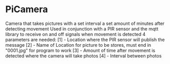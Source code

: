 # PiCamera
Camera that takes pictures with a set interval a set amount of minutes after detecting movement
Used in conjunction with a PIR sensor and the mqtt library to receive on and off signals when movement is detected
4 parameters are needed: 
[1] - Location where the PIR sensor will publish the message
[2] - Name of Location for picture to be stores, must end in "0001.jpg" for program to work
[3] - Amount of time after movement is detected where the camera will take photos
[4] - Interval between photos
            

